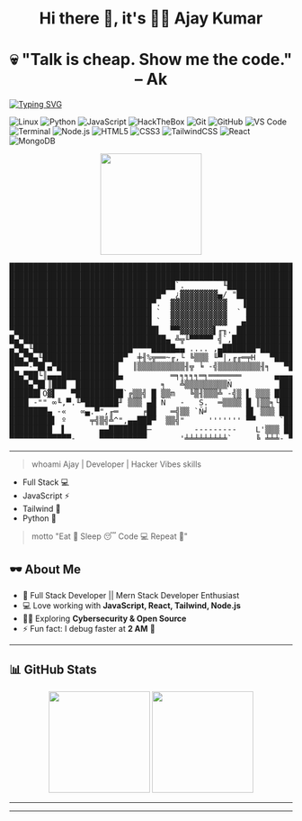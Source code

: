 

<h1 align="center">Hi there 👋, it's 👨‍💻 Ajay Kumar</h1>

<h1  align="center"> 💀 "Talk is cheap. Show me the code." – Ak  </h1>

 [![Typing SVG](https://readme-typing-svg.herokuapp.com?font=Fira+Code&pause=1000&color=00FF00&center=true&vCenter=true&width=600&lines=👨‍💻+Coder+%7C+💀+Hacker+Vibes;Always+Learning+New+Tech;Open+Source+%26+Code+Lover)](https://git.io/typing-svg)


![Linux](https://img.shields.io/badge/Linux-000000?style=for-the-badge&logo=linux&logoColor=green)
![Python](https://img.shields.io/badge/Python-000000?style=for-the-badge&logo=python&logoColor=green)
![JavaScript](https://img.shields.io/badge/JavaScript-000000?style=for-the-badge&logo=javascript&logoColor=green)
![HackTheBox](https://img.shields.io/badge/HackTheBox-000000?style=for-the-badge&logo=hackthebox&logoColor=green)
![Git](https://img.shields.io/badge/Git-000000?style=for-the-badge&logo=git&logoColor=green)
![GitHub](https://img.shields.io/badge/GitHub-000000?style=for-the-badge&logo=github&logoColor=green)
![VS Code](https://img.shields.io/badge/VS%20Code-000000?style=for-the-badge&logo=visualstudiocode&logoColor=green)
![Terminal](https://img.shields.io/badge/Terminal-000000?style=for-the-badge&logo=gnometerminal&logoColor=green)
![Node.js](https://img.shields.io/badge/Node.js-000000?style=for-the-badge&logo=nodedotjs&logoColor=green)
![HTML5](https://img.shields.io/badge/HTML5-000000?style=for-the-badge&logo=html5&logoColor=green)
![CSS3](https://img.shields.io/badge/CSS3-000000?style=for-the-badge&logo=css3&logoColor=green)
![TailwindCSS](https://img.shields.io/badge/TailwindCSS-000000?style=for-the-badge&logo=tailwindcss&logoColor=green)
![React](https://img.shields.io/badge/React-000000?style=for-the-badge&logo=react&logoColor=green)
![MongoDB](https://img.shields.io/badge/MongoDB-000000?style=for-the-badge&logo=mongodb&logoColor=green)

<p align="center">
   <img src="https://media1.giphy.com/media/v1.Y2lkPTc5MGI3NjExcHQ3amZ1bGFrdTVmc3prdWM3MHY5aDAwcjNlMW1udDdiOHBncmRoZyZlcD12MV9pbnRlcm5hbF9naWZfYnlfaWQmY3Q9Zw/JTheOT8fz6vMzQeFmB/giphy.gif" height="180" />
</p>

 <pre>
████████████████████████████████████████████████████████████  ██╗  ██╗███████╗██╗     ██╗      ██████╗
████████████████████████████████████████████████████████████  ██║  ██║██╔════╝██║     ██║     ██╔═══██╗
███████████████████████████████████`.        ╙██████████████  ███████║█████╗  ██║     ██║     ██║   ██║
████████████████████████████████▀  ¿▓▓▓▓▓▓▓▓▄/ "████████████  ██╔══██║██╔══╝  ██║     ██║     ██║   ██║
██████████████████████████████▀.  ▓▓▓▓▓▓▓▓▓▓▓▓   ▐██████████  ██║  ██║███████╗███████╗███████╗╚██████╔╝▄█╗
██████████████████████████████ `  ▓▓▓▓▓▓▓▓▓▓▓▓  ` ██████████  ╚═╝  ╚═╝╚══════╝╚══════╝╚══════╝ ╚═════╝ ╚═╝
██████████████████████████████ `  ▓▓▓▓▓▓▓▓▓▓▓▓   ▄██████████
▀██████████████████████████████▌  ▀▀▓▓▓▓▓▓▓▌╓╖. ████████████  ███╗   ██╗██╗ ██████╗███████╗  ████████╗ ██████╗
█▄▀██████████████████████████████▄ ╩╦╙▀▀▀▀▀ ╣`,█████████████  ████╗  ██║██║██╔════╝██╔════╝  ╚══██╔══╝██╔═══██╗
▄▀█▄╙█████████████████████▀▀▀▀█████▄▄ .... ,▄███████▀███████  ██╔██╗ ██║██║██║     █████╗       ██║   ██║   ██║
██▄▀█▄╙█████████████████▀  ╪╢%╦══~╓,└ ╚▒▒▒ ╙▀|,╓╓═╤H   ▀████  ██║╚██╗██║██║██║     ██╔══╝       ██║   ██║   ██║
█▀▀▀-▀█▌▄▀█████████████   ║▒▒▒▒▒▒▒▒▒▒╢╦ ╘ -╣▒▒▒▒▒▒▒▒▒╢╕   ▀█  ██║ ╚████║██║╚██████╗███████╗     ██║   ╚██████╔╝
██▄▀██└║▄▄▄████████████▄          ═╕╕╕╕╕═╕═══════       ▄▄▄▄  ╚═╝  ╚═══╝╚═╝ ╚═════╝╚══════╝     ╚═╝    ╚═════╝
████▄▀█▌║███  ████████▌         ╕   ╩▒▒▒▒▒▒▒▒▒Ñ          ███
██████▌Ö▓▌   ▀██████████`╔▒▒╣ █ ▒▒m   ╚▒╢▒▒▒╩ -╣▒ ▌ ▒▒▒ ████  ███╗   ███╗███████╗███████╗████████╗  ██╗   ██╗ ██████╗ ██╗   ██╗
████ -"" ∞╙,▀.╙▀███████╜ ▒▒▒ ▄█ Ñ   -   S.  ═▒▒▒▒ █ ║▒▒╕└███  ████╗ ████║██╔════╝██╔════╝╚══██╔══╝  ╚██╗ ██╔╝██╔═══██╗██║   ██║
████████▄ -«   ∞▄.▀",╓═     ╒██   ═╣▒▒ `Ñ╛        █▌ ▒▒▒ ███  ██╔████╔██║█████╗  █████╗     ██║      ╚████╔╝ ██║   ██║██║   ██║
█████████▌ º     ╤╣▒╣╩^",▄▄███▀  ▒▒╣"     ''''''' ▀▀     `██  ██║╚██╔╝██║██╔══╝  ██╔══╝     ██║       ╚██╔╝  ██║   ██║██║   ██║
█████████  ▌       ▄▄████████─         ---------    L'▒▒▒ ██  ██║ ╚═╝ ██║███████╗███████╗   ██║        ██║   ╚██████╔╝╚██████╔╝
▀▀▀▀▀▀▀▀▀▀▀▀▀-     ▀▀▀▀▀▀▀▀▀▀       '╧╧╧╧╧╧╧╧╧`     ╚ ╧╧╧- ▀  ╚═╝     ╚═╝╚══════╝╚══════╝   ╚═╝        ╚═╝    ╚═════╝  ╚═════╝
</pre>

---
> whoami
  Ajay | Developer | Hacker Vibes
> skills
  - Full Stack 💻
  - JavaScript ⚡
  - Tailwind 🎨
  - Python 🐍
> motto
  "Eat 🍕 Sleep 😴 Code 💻 Repeat 🔁"





## 🕶️ About Me  

- 🚀 Full Stack Developer || Mern Stack Developer Enthusiast
- 💻 Love working with **JavaScript, React, Tailwind, Node.js**  
- 🧑‍💻 Exploring **Cybersecurity & Open Source**  
- ⚡ Fun fact: I debug faster at **2 AM** 🌙  

---



## 📊 GitHub Stats  

<p align="center">
  <img src="https://github-readme-stats.vercel.app/api?username=Ajay-kumar-882&show_icons=true&theme=radical" height="180" />
  <img src="https://github-readme-streak-stats.herokuapp.com/?user=Ajay-kumar-882&theme=radical" height="180" />
</p>

----



---




   
